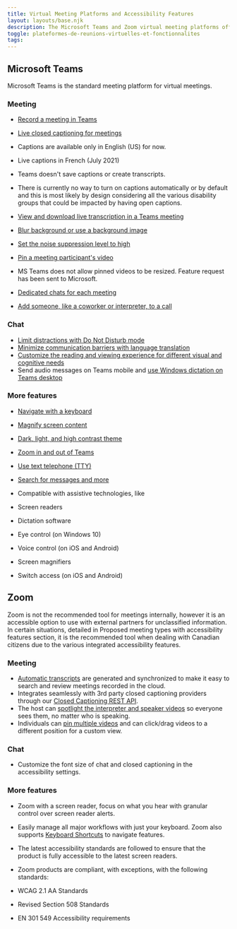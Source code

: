 ```yaml
---
title: Virtual Meeting Platforms and Accessibility Features
layout: layouts/base.njk
description: The Microsoft Teams and Zoom virtual meeting platforms offer various accessibility features that meet different needs, including for meetings and conversations.
toggle: plateformes-de-reunions-virtuelles-et-fonctionnalites
tags:
---
```


## Microsoft Teams

Microsoft Teams is the standard meeting platform for virtual meetings.

### Meeting

- [Record a meeting in Teams](https://support.microsoft.com/en-us/office/record-a-meeting-in-teams-34dfbe7f-b07d-4a27-b4c6-de62f1348c24)
- [Live closed captioning for meetings](https://support.microsoft.com/en-us/office/use-live-captions-in-a-teams-meeting-4be2d304-f675-4b57-8347-cbd000a21260)

- Captions are available only in English (US) for now.
- Live captions in French (July 2021)
- Teams doesn't save captions or create transcripts.
- There is currently no way to turn on captions automatically or by default and this is most likely by design considering all the various disability groups that could be impacted by having open captions.

- [View and download live transcription in a Teams meeting](https://support.microsoft.com/en-gb/office/view-live-transcription-in-a-teams-meeting-dc1a8f23-2e20-4684-885e-2152e06a4a8b)
- [Blur background or use a background image](https://support.microsoft.com/en-us/office/change-your-background-for-a-teams-meeting-f77a2381-443a-499d-825e-509a140f4780)
- [Set the noise suppression level to high](https://support.microsoft.com/en-us/office/reduce-background-noise-in-teams-meetings-1a9c6819-137d-4b3b-a1c8-4ab20b234c0d)
- [Pin a meeting participant's video](https://support.microsoft.com/en-us/topic/9825091c-0e7d-4c2b-95f5-eba644f19175)

- MS Teams does not allow pinned videos to be resized. Feature request has been sent to Microsoft.

- [Dedicated chats for each meeting](https://support.microsoft.com/en-us/office/join-a-meeting-in-teams-1613bb53-f3fa-431e-85a9-d6a91e3468c9)
- [Add someone, like a coworker or interpreter, to a call](https://support.microsoft.com/en-us/office/add-someone-to-a-call-in-teams-267fb0c9-275a-4047-8412-7b2654dc29c3)

### Chat

- [Limit distractions with Do Not Disturb mode](https://support.microsoft.com/en-us/office/change-your-status-in-teams-ce36ed14-6bc9-4775-a33e-6629ba4ff78e)
- [Minimize communication barriers with language translation](https://support.microsoft.com/en-us/office/translate-a-message-in-teams-d8926ce9-d6a6-47df-a416-f1adb62d3194)
- [Customize the reading and viewing experience for different visual and cognitive needs](https://support.microsoft.com/en-us/topic/use-immersive-reader-in-microsoft-teams-a700c0d0-bc53-4696-a94d-4fbc86ac7a9a)
- Send audio messages on Teams mobile and [use Windows dictation on Teams desktop](https://support.microsoft.com/help/4042244)

### More features

- [Navigate with a keyboard](https://support.microsoft.com/en-us/office/keyboard-shortcuts-for-microsoft-teams-2e8e2a70-e8d8-4a19-949b-4c36dd5292d2)
- [Magnify screen content](https://support.microsoft.com/en-us/office/take-advantage-of-the-accessibility-features-in-microsoft-teams-for-a-better-meeting-or-live-event-experience-eec38ba3-689b-4ab4-8b6a-1c1c30259d86#bkmk_magnify_win)
- [Dark, light, and high contrast theme](https://support.microsoft.com/en-us/office/change-settings-in-teams-b506e8f1-1a96-4cf1-8c6b-b6ed4f424bc7)
- [Zoom in and out of Teams](https://support.microsoft.com/en-us/topic/dc3cd3d8-efb5-4995-8b31-434b3943ba52)
- [Use text telephone (TTY)](https://support.microsoft.com/en-us/office/manage-your-call-settings-in-teams-456cb611-3477-496f-b31a-6ab752a7595f)
- [Search for messages and more](https://support.microsoft.com/en-us/office/search-for-messages-and-more-in-teams-4a351520-33f4-42ab-a5ee-5fc0ab88b263)
- Compatible with assistive technologies, like

- Screen readers
- Dictation software
- Eye control (on Windows 10)
- Voice control (on iOS and Android)
- Screen magnifiers
- Switch access (on iOS and Android)

## Zoom

Zoom is not the recommended tool for meetings internally, however it is an accessible option to use with external partners for unclassified information. In certain situations, detailed in Proposed meeting types with accessibility features section, it is the recommended tool when dealing with Canadian citizens due to the various integrated accessibility features.

### Meeting

- [Automatic transcripts](https://support.zoom.us/hc/en-us/articles/115004794983-Automatically-Transcribe-Cloud-Recordings-) are generated and synchronized to make it easy to search and review meetings recorded in the cloud.
- Integrates seamlessly with 3rd party closed captioning providers through our [Closed Captioning REST API](https://support.zoom.us/hc/en-us/articles/207279736-Closed-Captioning).
- The host can [spotlight the interpreter and speaker videos](https://support.zoom.us/hc/en-us/articles/201362653-How-do-I-spotlight-a-speaker-) so everyone sees them, no matter who is speaking.
- Individuals can [pin multiple videos](https://support.zoom.us/hc/en-us/articles/201362743) and can click/drag videos to a different position for a custom view.

### Chat

- Customize the font size of chat and closed captioning in the accessibility settings.

### More features

- Zoom with a screen reader, focus on what you hear with granular control over screen reader alerts.
- Easily manage all major workflows with just your keyboard. Zoom also supports [Keyboard Shortcuts](https://support.zoom.us/hc/en-us/articles/205683899-Hot-Keys-and-Keyboard-for-Zoom) to navigate features.
- The latest accessibility standards are followed to ensure that the product is fully accessible to the latest screen readers.
- Zoom products are compliant, with exceptions, with the following standards:

- WCAG 2.1 AA Standards
- Revised Section 508 Standards
- EN 301 549 Accessibility requirements
